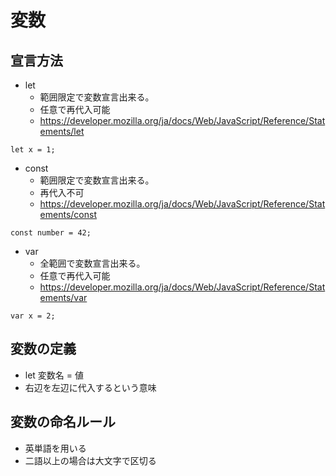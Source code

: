 # 変数
## 宣言方法
* let  
  * 範囲限定で変数宣言出来る。
  * 任意で再代入可能
  * https://developer.mozilla.org/ja/docs/Web/JavaScript/Reference/Statements/let
 ```
 let x = 1;
 ```
  
* const
  *  範囲限定で変数宣言出来る。
  *  再代入不可
  *  https://developer.mozilla.org/ja/docs/Web/JavaScript/Reference/Statements/const
```
const number = 42;
```

* var
  *  全範囲で変数宣言出来る。
  *  任意で再代入可能
  *  https://developer.mozilla.org/ja/docs/Web/JavaScript/Reference/Statements/var
```
var x = 2;
```


## 変数の定義
 * let 変数名 = 値
 * 右辺を左辺に代入するという意味

## 変数の命名ルール
 * 英単語を用いる
 * 二語以上の場合は大文字で区切る
 
  
